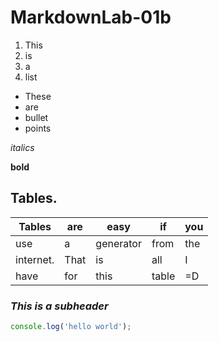 # MarkdownLab-01b


1) This 
1) is 
1) a 
1) list

- These
- are
- bullet
- points

_italics_

__bold__

## Tables.

| Tables    | are  | easy      | if    | you |
|-----------|------|-----------|-------|-----|
| use       | a    | generator | from  | the |
| internet. | That | is        | all   | I   |
| have      | for  | this      | table | =D  |

### _This is a subheader_


```js
console.log('hello world');
```